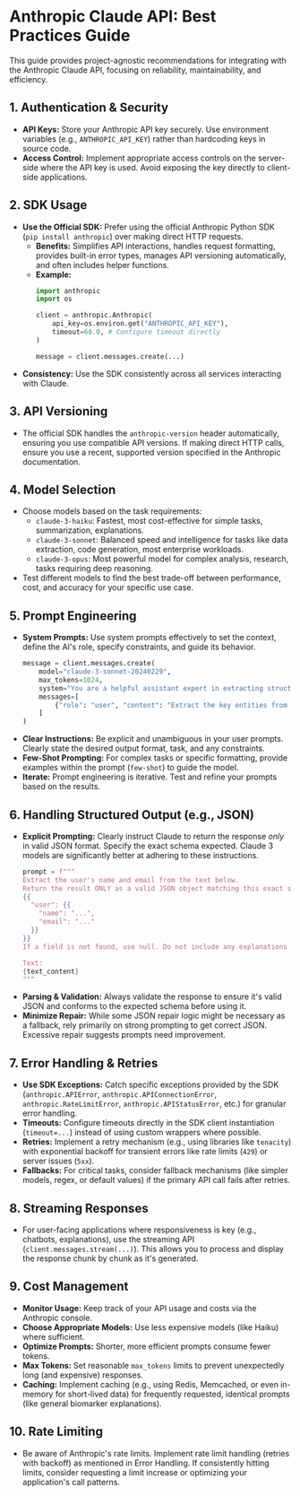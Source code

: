 # Anthropic Claude API: Best Practices Guide

This guide provides project-agnostic recommendations for integrating with the Anthropic Claude API, focusing on reliability, maintainability, and efficiency.

## 1. Authentication & Security

*   **API Keys:** Store your Anthropic API key securely. Use environment variables (e.g., `ANTHROPIC_API_KEY`) rather than hardcoding keys in source code.
*   **Access Control:** Implement appropriate access controls on the server-side where the API key is used. Avoid exposing the key directly to client-side applications.

## 2. SDK Usage

*   **Use the Official SDK:** Prefer using the official Anthropic Python SDK (`pip install anthropic`) over making direct HTTP requests.
    *   **Benefits:** Simplifies API interactions, handles request formatting, provides built-in error types, manages API versioning automatically, and often includes helper functions.
    *   **Example:**
        ```python
        import anthropic
        import os

        client = anthropic.Anthropic(
            api_key=os.environ.get("ANTHROPIC_API_KEY"),
            timeout=60.0, # Configure timeout directly
        )

        message = client.messages.create(...)
        ```
*   **Consistency:** Use the SDK consistently across all services interacting with Claude.

## 3. API Versioning

*   The official SDK handles the `anthropic-version` header automatically, ensuring you use compatible API versions. If making direct HTTP calls, ensure you use a recent, supported version specified in the Anthropic documentation.

## 4. Model Selection

*   Choose models based on the task requirements:
    *   `claude-3-haiku`: Fastest, most cost-effective for simple tasks, summarization, explanations.
    *   `claude-3-sonnet`: Balanced speed and intelligence for tasks like data extraction, code generation, most enterprise workloads.
    *   `claude-3-opus`: Most powerful model for complex analysis, research, tasks requiring deep reasoning.
*   Test different models to find the best trade-off between performance, cost, and accuracy for your specific use case.

## 5. Prompt Engineering

*   **System Prompts:** Use system prompts effectively to set the context, define the AI's role, specify constraints, and guide its behavior.
    ```python
    message = client.messages.create(
        model="claude-3-sonnet-20240229",
        max_tokens=1024,
        system="You are a helpful assistant expert in extracting structured data from text.", # System prompt
        messages=[
            {"role": "user", "content": "Extract the key entities from the following text: ..."}
        ]
    )
    ```
*   **Clear Instructions:** Be explicit and unambiguous in your user prompts. Clearly state the desired output format, task, and any constraints.
*   **Few-Shot Prompting:** For complex tasks or specific formatting, provide examples within the prompt (`few-shot`) to guide the model.
*   **Iterate:** Prompt engineering is iterative. Test and refine your prompts based on the results.

## 6. Handling Structured Output (e.g., JSON)

*   **Explicit Prompting:** Clearly instruct Claude to return the response *only* in valid JSON format. Specify the exact schema expected. Claude 3 models are significantly better at adhering to these instructions.
    ```python
    prompt = f"""
    Extract the user's name and email from the text below.
    Return the result ONLY as a valid JSON object matching this exact structure:
    {{
      "user": {{
        "name": "...",
        "email": "..."
      }}
    }}
    If a field is not found, use null. Do not include any explanations or surrounding text.

    Text:
    {text_content}
    """
    ```
*   **Parsing & Validation:** Always validate the response to ensure it's valid JSON and conforms to the expected schema before using it.
*   **Minimize Repair:** While some JSON repair logic might be necessary as a fallback, rely primarily on strong prompting to get correct JSON. Excessive repair suggests prompts need improvement.

## 7. Error Handling & Retries

*   **Use SDK Exceptions:** Catch specific exceptions provided by the SDK (`anthropic.APIError`, `anthropic.APIConnectionError`, `anthropic.RateLimitError`, `anthropic.APIStatusError`, etc.) for granular error handling.
*   **Timeouts:** Configure timeouts directly in the SDK client instantiation (`timeout=...`) instead of using custom wrappers where possible.
*   **Retries:** Implement a retry mechanism (e.g., using libraries like `tenacity`) with exponential backoff for transient errors like rate limits (`429`) or server issues (`5xx`).
*   **Fallbacks:** For critical tasks, consider fallback mechanisms (like simpler models, regex, or default values) if the primary API call fails after retries.

## 8. Streaming Responses

*   For user-facing applications where responsiveness is key (e.g., chatbots, explanations), use the streaming API (`client.messages.stream(...)`). This allows you to process and display the response chunk by chunk as it's generated.

## 9. Cost Management

*   **Monitor Usage:** Keep track of your API usage and costs via the Anthropic console.
*   **Choose Appropriate Models:** Use less expensive models (like Haiku) where sufficient.
*   **Optimize Prompts:** Shorter, more efficient prompts consume fewer tokens.
*   **Max Tokens:** Set reasonable `max_tokens` limits to prevent unexpectedly long (and expensive) responses.
*   **Caching:** Implement caching (e.g., using Redis, Memcached, or even in-memory for short-lived data) for frequently requested, identical prompts (like general biomarker explanations).

## 10. Rate Limiting

*   Be aware of Anthropic's rate limits. Implement rate limit handling (retries with backoff) as mentioned in Error Handling. If consistently hitting limits, consider requesting a limit increase or optimizing your application's call patterns. 